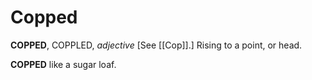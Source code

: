 # Copped

**COPPED**, COPPLED, _adjective_ \[See [[Cop]].\] Rising to a point, or head.

**COPPED** like a sugar loaf.
